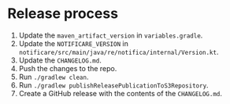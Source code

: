 # Release process

1. Update the `maven_artifact_version` in `variables.gradle`.
2. Update the `NOTIFICARE_VERSION` in `notificare/src/main/java/re/notifica/internal/Version.kt`.
3. Update the `CHANGELOG.md`.
4. Push the changes to the repo.
5. Run `./gradlew clean`.
6. Run `./gradlew publishReleasePublicationToS3Repository`.
7. Create a GitHub release with the contents of the `CHANGELOG.md`.
